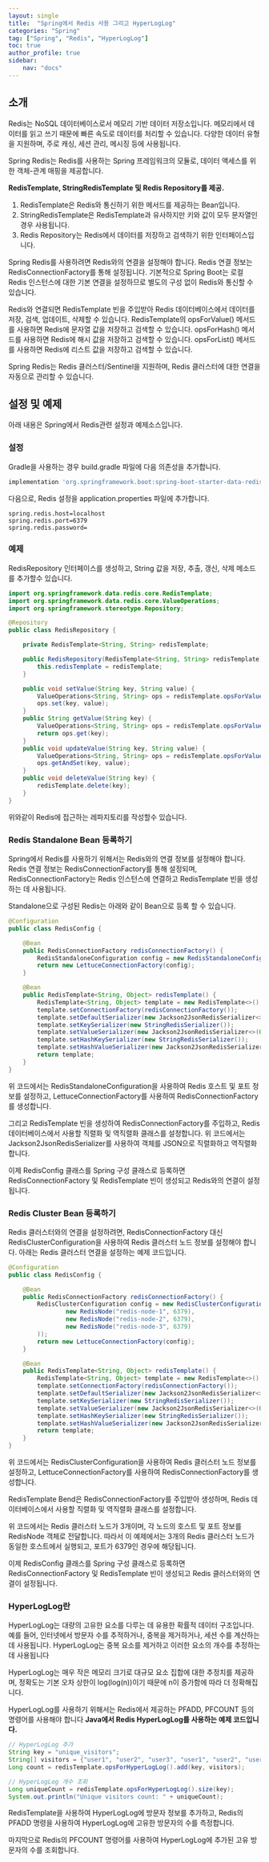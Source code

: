 ```yaml
---
layout: single
title:  "Spring에서 Redis 사용 그리고 HyperLogLog"
categories: "Spring"
tag: ["Spring", "Redis", "HyperLogLog"]
toc: true
author_profile: true
sidebar:
    nav: "docs"
---
```


## 소개
Redis는 NoSQL 데이터베이스로서 메모리 기반 데이터 저장소입니다. 메모리에서 데이터를 읽고 쓰기 때문에 빠른 속도로 데이터를 처리할 수 있습니다. 다양한 데이터 유형을 지원하며, 주로 캐싱, 세션 관리, 메시징 등에 사용됩니다.

Spring Redis는 Redis를 사용하는 Spring 프레임워크의 모듈로, 데이터 액세스를 위한 객체-관계 매핑을 제공합니다.  

**RedisTemplate, StringRedisTemplate 및 Redis Repository를 제공.**
1. RedisTemplate은 Redis와 통신하기 위한 메서드를 제공하는 Bean입니다.
2. StringRedisTemplate은 RedisTemplate과 유사하지만 키와 값이 모두 문자열인 경우 사용됩니다. 
3. Redis Repository는 Redis에서 데이터를 저장하고 검색하기 위한 인터페이스입니다.

Spring Redis를 사용하려면 Redis와의 연결을 설정해야 합니다. Redis 연결 정보는 RedisConnectionFactory를 통해 설정됩니다. 기본적으로 Spring Boot는 로컬 Redis 인스턴스에 대한 기본 연결을 설정하므로 별도의 구성 없이 Redis와 통신할 수 있습니다.

Redis와 연결되면 RedisTemplate 빈을 주입받아 Redis 데이터베이스에서 데이터를 저장, 검색, 업데이트, 삭제할 수 있습니다. RedisTemplate의 opsForValue() 메서드를 사용하면 Redis에 문자열 값을 저장하고 검색할 수 있습니다. opsForHash() 메서드를 사용하면 Redis에 해시 값을 저장하고 검색할 수 있습니다. opsForList() 메서드를 사용하면 Redis에 리스트 값을 저장하고 검색할 수 있습니다.

Spring Redis는 Redis 클러스터/Sentinel을 지원하며, Redis 클러스터에 대한 연결을 자동으로 관리할 수 있습니다.

## 설정 및 예제
아래 내용은 Spring에서 Redis관련 설정과 예제소스입니다.

### 설정
Gradle을 사용하는 경우 build.gradle 파일에 다음 의존성을 추가합니다.
```groovy
implementation 'org.springframework.boot:spring-boot-starter-data-redis'
```

다음으로, Redis 설정을 application.properties 파일에 추가합니다.
```
spring.redis.host=localhost
spring.redis.port=6379
spring.redis.password=
```

### 예제


RedisRepository 인터페이스를 생성하고, String 값을 저장, 추출, 갱신, 삭제 메소드를 추가할수 있습니다.
```java
import org.springframework.data.redis.core.RedisTemplate;
import org.springframework.data.redis.core.ValueOperations;
import org.springframework.stereotype.Repository;

@Repository
public class RedisRepository {

    private RedisTemplate<String, String> redisTemplate;

    public RedisRepository(RedisTemplate<String, String> redisTemplate) {
        this.redisTemplate = redisTemplate;
    }

    public void setValue(String key, String value) {
        ValueOperations<String, String> ops = redisTemplate.opsForValue();
        ops.set(key, value);
    }
    public String getValue(String key) {
        ValueOperations<String, String> ops = redisTemplate.opsForValue();
        return ops.get(key);
    }
    public void updateValue(String key, String value) {
        ValueOperations<String, String> ops = redisTemplate.opsForValue();
        ops.getAndSet(key, value);
    }
    public void deleteValue(String key) {
        redisTemplate.delete(key);
    }
}
```
위와같이 Redis에 접근하는 레파지토리를 작성할수 있습니다.

### Redis Standalone Bean 등록하기
Spring에서 Redis를 사용하기 위해서는 Redis와의 연결 정보를 설정해야 합니다. Redis 연결 정보는 RedisConnectionFactory를 통해 설정되며, RedisConnectionFactory는 Redis 인스턴스에 연결하고 RedisTemplate 빈을 생성하는 데 사용됩니다.

Standalone으로 구성된 Redis는 아래와 같이 Bean으로 등록 할 수 있습니다.
```java
@Configuration
public class RedisConfig {

    @Bean
    public RedisConnectionFactory redisConnectionFactory() {
        RedisStandaloneConfiguration config = new RedisStandaloneConfiguration("localhost", 6379);
        return new LettuceConnectionFactory(config);
    }

    @Bean
    public RedisTemplate<String, Object> redisTemplate() {
        RedisTemplate<String, Object> template = new RedisTemplate<>();
        template.setConnectionFactory(redisConnectionFactory());
        template.setDefaultSerializer(new Jackson2JsonRedisSerializer<>(Object.class));
        template.setKeySerializer(new StringRedisSerializer());
        template.setValueSerializer(new Jackson2JsonRedisSerializer<>(Object.class));
        template.setHashKeySerializer(new StringRedisSerializer());
        template.setHashValueSerializer(new Jackson2JsonRedisSerializer<>(Object.class));
        return template;
    }
}
```
위 코드에서는 RedisStandaloneConfiguration을 사용하여 Redis 호스트 및 포트 정보를 설정하고, LettuceConnectionFactory를 사용하여 RedisConnectionFactory를 생성합니다.

그리고 RedisTemplate 빈을 생성하여 RedisConnectionFactory를 주입하고, Redis 데이터베이스에서 사용할 직렬화 및 역직렬화 클래스를 설정합니다. 위 코드에서는 Jackson2JsonRedisSerializer를 사용하여 객체를 JSON으로 직렬화하고 역직렬화합니다.

이제 RedisConfig 클래스를 Spring 구성 클래스로 등록하면 RedisConnectionFactory 및 RedisTemplate 빈이 생성되고 Redis와의 연결이 설정됩니다.

### Redis Cluster Bean 등록하기

Redis 클러스터와의 연결을 설정하려면, RedisConnectionFactory 대신 RedisClusterConfiguration을 사용하여 Redis 클러스터 노드 정보를 설정해야 합니다. 아래는 Redis 클러스터 연결을 설정하는 예제 코드입니다.
```java
@Configuration
public class RedisConfig {

    @Bean
    public RedisConnectionFactory redisConnectionFactory() {
        RedisClusterConfiguration config = new RedisClusterConfiguration(Arrays.asList(
                new RedisNode("redis-node-1", 6379),
                new RedisNode("redis-node-2", 6379),
                new RedisNode("redis-node-3", 6379)
        ));
        return new LettuceConnectionFactory(config);
    }

    @Bean
    public RedisTemplate<String, Object> redisTemplate() {
        RedisTemplate<String, Object> template = new RedisTemplate<>();
        template.setConnectionFactory(redisConnectionFactory());
        template.setDefaultSerializer(new Jackson2JsonRedisSerializer<>(Object.class));
        template.setKeySerializer(new StringRedisSerializer());
        template.setValueSerializer(new Jackson2JsonRedisSerializer<>(Object.class));
        template.setHashKeySerializer(new StringRedisSerializer());
        template.setHashValueSerializer(new Jackson2JsonRedisSerializer<>(Object.class));
        return template;
    }
}
```
위 코드에서는 RedisClusterConfiguration을 사용하여 Redis 클러스터 노드 정보를 설정하고, LettuceConnectionFactory를 사용하여 RedisConnectionFactory를 생성합니다.

RedisTemplate Bend은 RedisConnectionFactory를 주입받아 생성하며, Redis 데이터베이스에서 사용할 직렬화 및 역직렬화 클래스를 설정합니다.

위 코드에서는 Redis 클러스터 노드가 3개이며, 각 노드의 호스트 및 포트 정보를 RedisNode 객체로 전달합니다. 따라서 이 예제에서는 3개의 Redis 클러스터 노드가 동일한 호스트에서 실행되고, 포트가 6379인 경우에 해당됩니다.

이제 RedisConfig 클래스를 Spring 구성 클래스로 등록하면 RedisConnectionFactory 및 RedisTemplate 빈이 생성되고 Redis 클러스터와의 연결이 설정됩니다.

### HyperLogLog란
HyperLogLog는 대량의 고유한 요소를 다루는 데 유용한 확률적 데이터 구조입니다. 예를 들어, 인터넷에서 방문자 수를 추적하거나, 중복을 제거하거나, 세션 수를 계산하는 데 사용됩니다. HyperLogLog는 중복 요소를 제거하고 이러한 요소의 개수를 추정하는 데 사용됩니다

HyperLogLog는 매우 작은 메모리 크기로 대규모 요소 집합에 대한 추정치를 제공하며, 정확도는 기본 오차 상한이 log(log(n))이기 때문에 n이 증가함에 따라 더 정확해집니다.

HyperLogLog를 사용하기 위해서는 Redis에서 제공하는 PFADD, PFCOUNT 등의 명령어를 사용해야 합니다
**Java에서 Redis HyperLogLog를 사용하는 예제 코드입니다.**
```java
// HyperLogLog 추가
String key = "unique_visitors";
String[] visitors = {"user1", "user2", "user3", "user1", "user2", "user4", "user5"};
Long count = redisTemplate.opsForHyperLogLog().add(key, visitors);

// HyperLogLog 개수 조회
Long uniqueCount = redisTemplate.opsForHyperLogLog().size(key);
System.out.println("Unique visitors count: " + uniqueCount);
```
RedisTemplate을 사용하여 HyperLogLog에 방문자 정보를 추가하고, Redis의 PFADD 명령을 사용하여 HyperLogLog에 고유한 방문자의 수를 측정합니다.

마지막으로 Redis의 PFCOUNT 명령어를 사용하여 HyperLogLog에 추가된 고유 방문자의 수를 조회합니다.


